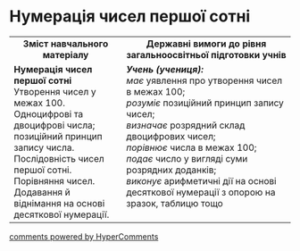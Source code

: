 <div id="hypercomments_widget" class="js-hypercomments-widget invisible"></div>

# Нумерація чисел першої сотні
<table>
  <tr>
    <td width="40%" align="center"><b>Зміст навчального матеріалу<b></td>
    <td width="60%" align="center"><b>Державні вимоги до рівня загальноосвітньої підготовки учнів</b></td>
  </tr>
  <tr>
    <td width="40%" style="vertical-align:top !important;"><b>Нумерація чисел першої сотні</b><br>
Утворення чисел у межах 100.<br> 
Одноцифрові та двоцифрові числа; позиційний принцип запису числа.<br>
Послідовність чисел першої сотні.<br> 
Порівняння чисел.<br>
Додавання й віднімання на основі десяткової нумерації.<br></td>
    <td width="60%" style="vertical-align:top !important;"><i><b>Учень (учениця):</b></i><br>
<i>має</i> уявлення про утворення чисел в межах 100;<br> 
<i>розуміє</i> позиційний принцип запису чисел;<br>  
<i>визначає</i> розрядний склад двоцифрових чисел;<br> 
<i>порівнює</i> числа в межах 100;<br> 
<i>подає</i> число у вигляді суми розрядних доданків;<br>
<i>виконує</i> арифметичні дії на основі десяткової нумерації з опорою на зразок, таблицю тощо<br></td>
  </tr>
</table>

<div class="js-hypercomments-container">
    <a href="http://hypercomments.com" class="hc-link" title="comments widget">comments powered by HyperComments</a>
</div>